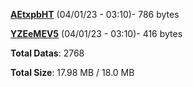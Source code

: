 [**AEtxpbHT**](/data/AEtxpbHT.txt) (04/01/23 - 03:10)- 786 bytes

[**YZEeMEV5**](/data/YZEeMEV5.txt) (04/01/23 - 03:10)- 416 bytes

**Total Datas**: 2768

**Total Size**: 17.98 MB / 18.0 MB